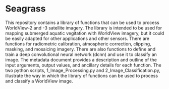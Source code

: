 # Seagrass

This repository contains a library of functions that can be used to process WorldView-2 and -3 satellite imagery. The library is intended to be used for mapping submerged aquatic vegitation with WorldView imagery, but it could be easily adapted for other applications and other sensors. There are functions for radiometric calibration, atmospheric correction, clipping, masking, and mosaicing imagery. There are also functions to define and train a deep convolutional neural network (dcnn) and use it to classify an image. The metadata document provides a description and outline of the input arguments, output values, and ancillary details for each function. The two python scripts, 1_Image_Processing.py and 2_Image_Classification.py, illustrate the way in which the library of functions can be used to process and classify a WorldView image.
